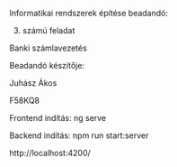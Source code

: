 Informatikai rendszerek építése beadandó:

3. számú feladat

Banki számlavezetés


Beadandó készítője: 

Juhász Ákos

F58KQ8


Frontend indítás: ng serve

Backend indítás: npm run start:server

http://localhost:4200/
